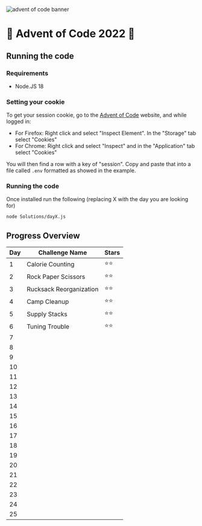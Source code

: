 ![advent of code banner](https://cdn.thenewstack.io/media/2021/12/521cd034-advent-of-code-2021.jpg)

# 🎄 Advent of Code 2022 🎄

## Running the code

### Requirements

- Node.JS 18

### Setting your cookie

To get your session cookie, go to the [Advent of Code](https://adventofcode.com/) website, and while logged in:

- For Firefox: Right click and select "Inspect Element". In the "Storage" tab select "Cookies"
- For Chrome: Right click and select "Inspect" and in the "Application" tab select "Cookies"

You will then find a row with a key of "session". Copy and paste that into a file called `.env` formatted as showed in the example.

### Running the code

Once installed run the following (replacing X with the day you are looking for)

```sh
node Solutions/dayX.js
```

## Progress Overview

| Day | Challenge Name          | Stars |
| --- | ----------------------- | ----- |
| 1   | Calorie Counting        | ⭐⭐  |
| 2   | Rock Paper Scissors     | ⭐⭐  |
| 3   | Rucksack Reorganization | ⭐⭐  |
| 4   | Camp Cleanup            | ⭐⭐  |
| 5   | Supply Stacks           | ⭐⭐  |
| 6   | Tuning Trouble          | ⭐⭐  |
| 7   |                         |       |
| 8   |                         |       |
| 9   |                         |       |
| 10  |                         |       |
| 11  |                         |       |
| 12  |                         |       |
| 13  |                         |       |
| 14  |                         |       |
| 15  |                         |       |
| 16  |                         |       |
| 17  |                         |       |
| 18  |                         |       |
| 19  |                         |       |
| 20  |                         |       |
| 21  |                         |       |
| 22  |                         |       |
| 23  |                         |       |
| 24  |                         |       |
| 25  |                         |       |
